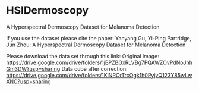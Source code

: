 # HSIDermoscopy
A Hyperspectral Dermoscopy Dataset for Melanoma Detection

If you use the dataset please cite the paper:
Yanyang Gu, Yi-Ping Partridge, Jun Zhou: A Hyperspectral Dermoscopy Dataset for Melanoma Detection

Please download the data set through this link:
Original image: https://drive.google.com/drive/folders/1jBPZBGxRLVBg7PQAWZOvPdNoJhhGm3DW?usp=sharing
Data cube after correction: https://drive.google.com/drive/folders/1KlNROrTrcOgk1h0PyjvQ123Y85wLwXNC?usp=sharing
